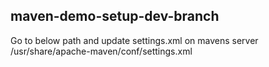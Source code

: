 ## maven-demo-setup-dev-branch
Go to below path and update settings.xml on mavens server
/usr/share/apache-maven/conf/settings.xml

